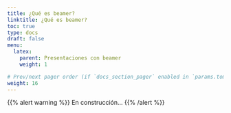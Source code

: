 ```yaml
---
title: ¿Qué es beamer?
linktitle: ¿Qué es beamer?
toc: true
type: docs
draft: false
menu:
  latex:
    parent: Presentaciones con beamer
    weight: 1

# Prev/next pager order (if `docs_section_pager` enabled in `params.toml`)
weight: 16
---
```


{{% alert warning %}}
En construcción...
{{% /alert %}}